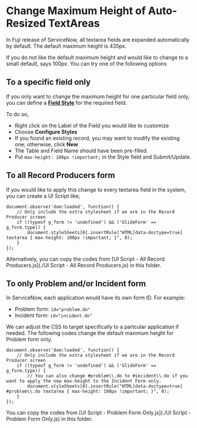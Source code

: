 # Change Maximum Height of Auto-Resized TextAreas
In Fuji release of ServiceNow, all textarea fields are expanded automatically by default. The default maximum height is 435px.

If you do not like the default maximum height and would like to change to a small default, says 100px. You can try one of the following options

## To a specific field only
If you only want to change the maximum height for one particular field only, you can define a [**Field Style**](http://wiki.servicenow.com/index.php?title=Defining_Field_Styles#gsc.tab=0) for the required field.

To do so,
- Right click on the Label of the Field you would like to customize
- Choose **Configure Styles**
- If you found an existing record, you may want to modify the existing one; otherwise, click **New**
- The Table and Field Name should have been pre-filled.
- Put `max-height: 100px !important;` in the Style field and Submit/Update.

## To all Record Producers form
If you would like to apply this change to every textarea field in the system, you can create a UI Script like,

```
document.observe('dom:loaded', function() {
    // Only include the extra stylesheet if we are in the Record Producer screen
    if ((typeof g_form != 'undefined') && ('GlideForm' == g_form.type)) {
        document.styleSheets[0].insertRule("HTML[data-doctype=true] textarea { max-height: 100px !important; }", 0);
    }
});
```

Alternatively, you can copy the codes from [UI Script - All Record Producers.js](./UI Script - All Record Producers.js) in this folder.

## To only Problem and/or Incident form
In ServiceNow, each application would have its own form ID. For example:
- Problem form: `id="problem.do"`
- Incident form: `id="incident.do"`

We can adjust the CSS to target specifically to a partcular application if needed. The following codes change the default maximum height for Problem form only.

```
document.observe('dom:loaded', function() {
    // Only include the extra stylesheet if we are in the Record Producer screen
    if ((typeof g_form != 'undefined') && ('GlideForm' == g_form.type)) {
        // You can also change #problem\\.do to #incident\\.do if you want to apply the new max-height to the Incident Form only.
        document.styleSheets[0].insertRule("HTML[data-doctype=true] #problem\\.do textarea { max-height: 100px !important; }", 0);
    }
});
```

You can copy the codes from [UI Script - Problem Form Only.js](./UI Script - Problem Form Only.js) in this folder.
